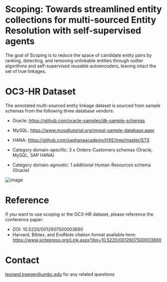 # Scoping: Towards streamlined entity collections for multi-sourced Entity Resolution with self-supervised agents
The goal of Scoping is to reduce the space of candidate entity pairs by ranking, detecting, and removing unlinkable entities through outlier algorithms and self-supervised reusable autoencoders, leaving intact the set of true linkages.

# OC3-HR Dataset
The annotated multi-sourced entity linkage dataset is sourced from sample schemas from the following three database vendors:
- Oracle: https://github.com/oracle-samples/db-sample-schemas
- MySQL: https://www.mysqltutorial.org/mysql-sample-database.aspx
- HANA: https://github.com/saphanaacademy/HXE/tree/master/STS

- Category domain-specific: 3 x Orders-Customers schemas (Oracle, MySQL, SAP HANA)
- Category domain-agnostic: 1 additional Human-Resources schema (Oracle) 

![image](https://github.com/user-attachments/assets/c1fb8133-e570-4d0e-b524-11a892c4068d)

# Reference
If you want to use scoping or the OC3-HR dataset, please reference the conference paper:
- DOI: 10.5220/0012607500003690
- Harvard, Bibtex, and EndNote citation format available here: https://www.scitepress.org/Link.aspx?doi=10.5220/0012607500003690

# Contact
leonard.traeger@umbc.edu for any related questions
